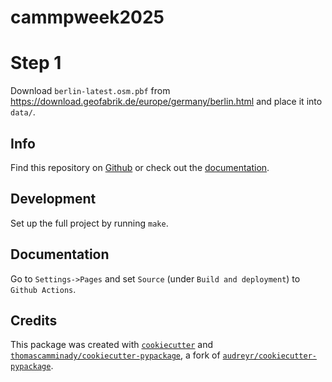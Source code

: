 # cammpweek2025

# Step 1

Download `berlin-latest.osm.pbf` from https://download.geofabrik.de/europe/germany/berlin.html and place it into `data/`.

## Info

Find this repository on [Github](https://github.com/thomascamminady/cammpweek2025) or check out the [documentation](https://thomascamminady.github.io/cammpweek2025).

## Development

Set up the full project by running `make`.

## Documentation

Go to `Settings->Pages` and set `Source` (under `Build and deployment`) to `Github Actions`.

## Credits

This package was created with [`cookiecutter`](https://github.com/audreyr/cookiecutter) and [`thomascamminady/cookiecutter-pypackage`](https://github.com/thomascamminady/cookiecutter-pypackage), a fork of [`audreyr/cookiecutter-pypackage`](https://github.com/audreyr/cookiecutter-pypackage).
